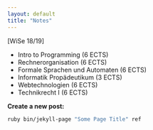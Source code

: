 ```yaml
---
layout: default
title: "Notes"
---
```


[WiSe 18/19]
- Intro to Programming (6 ECTS)
- Rechnerorganisation (6 ECTS)
- Formale Sprachen und Automaten (6 ECTS)
- Informatik Propädeutikum (3 ECTS)
- Webtechnologien (6 ECTS)
- Technikrecht I (6 ECTS)

**Create a new post:**
```bash
ruby bin/jekyll-page "Some Page Title" ref
```
